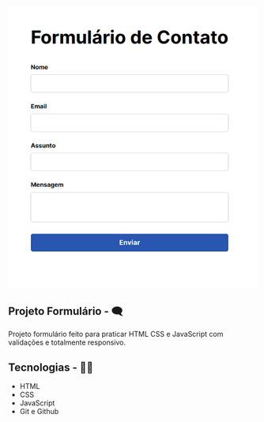 <p>
  <img src="./github/thumb-formulario.png">
</p>

## Projeto Formulário - 🗨️
Projeto formulário feito para praticar HTML CSS e JavaScript com validações e totalmente responsivo.

## Tecnologias - 👨‍💻
- HTML 
- CSS
- JavaScript
- Git e Github